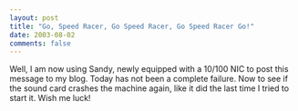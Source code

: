 ```yaml
---
layout: post
title: "Go, Speed Racer, Go Speed Racer, Go Speed Racer Go!"
date: 2003-08-02
comments: false
---
```

Well, I am now using Sandy, newly equipped with a 10/100 NIC to post this
message to my blog. Today has not been a complete failure. Now to see if the
sound card crashes the machine again, like it did the last time I tried to
start it. Wish me luck!
